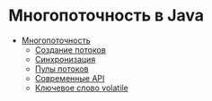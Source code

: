 # Многопоточность в Java

- [Многопоточность]()
    - [Создание потоков]()
    - [Синхронизация]()
    - [Пулы потоков]()
    - [Современные API]()
    - [Ключевое слово volatile]()